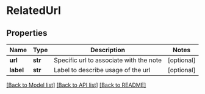 # RelatedUrl

## Properties
Name | Type | Description | Notes
------------ | ------------- | ------------- | -------------
**url** | **str** | Specific url to associate with the note | [optional] 
**label** | **str** | Label to describe usage of the url | [optional] 

[[Back to Model list]](../README.md#documentation-for-models) [[Back to API list]](../README.md#documentation-for-api-endpoints) [[Back to README]](../README.md)


